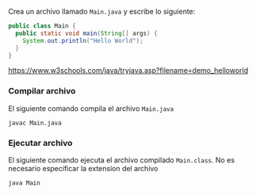 Crea un archivo llamado `Main.java` y escribe lo siguiente:

```java
public class Main {
  public static void main(String[] args) {
    System.out.println("Hello World");
  }
}
```
https://www.w3schools.com/java/tryjava.asp?filename=demo_helloworld

### Compilar archivo
El siguiente comando compila el archivo `Main.java`

	javac Main.java

### Ejecutar archivo
El siguiente comando ejecuta el archivo compilado `Main.class`. No es necesario especificar la extension del archivo

	java Main
	